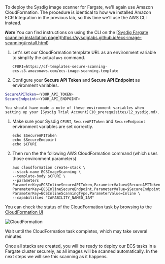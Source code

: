 <!-- ---
title: "Deploy Sysdig Secure Automated Image Scanner for Fargate"
chapter: false
weight: 41
--- -->

To deploy the Sysdig image scanner for Fargate, we'll again use Amazon CloudFormation.  The procedure is identical to how we installed Amazon ECR Integration in the previous lab, so this time we'll use the AWS CLI instead.

***Note*** You can find instructions on using the CLI on the [[Sysdig Fargate scanning installation page](https://sysdiglabs.github.io/ecs-image-scanning/install.html)](https://sysdiglabs.github.io/ecs-image-scanning/install.html)

<!--
1. Copy and run the following two commands into your Cloud9 Workspace console and follow the instructions to configure your __Secure API Token__ and  __Secure API Endpoint__ as environment variables.

```sh
echo "Enter your 'Sysdig Secure API Token' from above"; read SecureAPIToken 
```

```sh
echo "Enter your 'Sysdig Secure API Endpoint' from above"; read SecureEndpoint
```
 -->

 1. Let's set our CloudFormation template URL as an environment variable to simplify the actual `aws` command.  

     ```
     CFURI=https://cf-templates-secure-scanning-ecs.s3.amazonaws.com/ecs-image-scanning.template
     ```

 1. Configure your __Secure API Token__ and  __Secure API Endpoint__ as environment variables.

 ```sh
 SecureAPIToken=<YOUR_API_TOKEN>
 SecureEndpoint=<YOUR_API_ENDPOINT>
 ```

    You should have made a note of these environment variables when setting up your [Sysdig Trial Account](10_prerequisites/12_sysdig.md).

 1. Make sure your Sysdig `CFURI`, `SecureAPIToken` and `SecureEndpoint` environment variables are set correctly.

    ```
    echo $SecureAPIToken
    echo $SecureEndpoint
    echo $CFURI
    ```


2. Then run the the following AWS CloudFormation command (which uses those environment parameters)

    <!-- REVIEW COMMENT: This command does not work, but template deploys successfully via the UI //-->

    ```
    aws cloudformation create-stack \
    --stack-name ECSImageScanning \
    --template-body $CFURI \
    --parameters ParameterKey=ECSInlineSecureAPIToken,ParameterValue=$SecureAPIToken  ParameterKey=ECSInlineSecureEndpoint,ParameterValue=$SecureEndpoint ParameterKey=ECSInlineScanningType,ParameterValue=Inline \
    --capabilities "CAPABILITY_NAMED_IAM"
    ```

You can check the status of the CloudFormation task by browsing to the [CloudFormation UI](https://console.aws.amazon.com/cloudformation/)

![CloudFormation](/images/40_module_2/image3.png)

Wait until the CloudFormation task completes, which may take several minutes.

Once all stacks are created, you will be ready to deploy our ECS tasks in a Fargate cluster securely, as all images will be scanned automatically.  In the next steps we will see this scanning as it happens.
